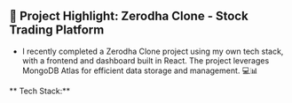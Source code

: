 ## 🚀 Project Highlight: Zerodha Clone - Stock Trading Platform


* I recently completed a Zerodha Clone project using my own tech stack, with a frontend and dashboard built in React. The project leverages MongoDB Atlas for efficient data storage and management. 💻📊

** Tech Stack:**
    
